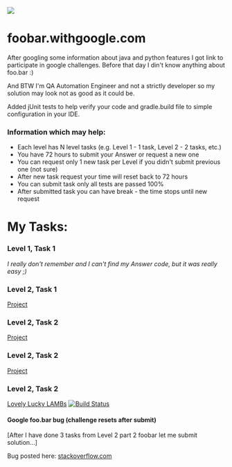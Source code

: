 ![](https://github.com/kyxap/google.challenge/blob/master/img/foobarLogin.png)
 
# foobar.withgoogle.com

After googling some information about java and python features I got link to participate in google challenges. Before that day I din't know anything about foo.bar :) 

And BTW I'm QA Automation Engineer and not a strictly developer so my solution may look not as good as it could be.

Added jUnit tests to help verify your code and gradle.build file to simple configuration in your IDE.


### **Information which may help:**
* Each level has N level tasks (e.g. Level 1 - 1 task, Level 2 - 2 tasks, etc.)  
* You have 72 hours to submit your Answer or request a new one
* You can request only 1 new task per Level if you didn't submit previous one (not sure) 
* After new task request your time will reset back to 72 hours
* You can submit task only all tests are passed 100%
* After submitted task you can have break - the time stops until new request 

# My Tasks:

### Level 1, Task 1
_I really don't remember and I can't find my Answer code, but it was really easy ;)_
### Level 2, Task 1
[Project](https://github.com/kyxap/google.challenge/tree/master/challenges/level2_1_no_name)
### Level 2, Task 2
[Project](https://github.com/kyxap/google.challenge/tree/master/challenges/gearing_up_for_destruction)
### Level 2, Task 2
[Project](https://github.com/kyxap/google.challenge/tree/master/challenges/power_hungry) 
### Level 2, Task 2
[Lovely Lucky LAMBs](https://github.com/kyxap/google.challenge/tree/master/challenges/lovely_lucky_lambs)  [![Build Status](https://travis-ci.org/kyxap/google.challenge.svg?branch=master)](https://travis-ci.org/kyxap/google.challenge)


#### Google foo.bar bug (challenge resets after submit)
[After I have done 3 tasks from Level 2 part 2 foobar let me submit solution...]

Bug posted here:
[stackoverflow.com](https://stackoverflow.com/questions/44252108/google-foobar-bug-chahallenge-resets-after-submit)
